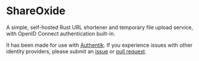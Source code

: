 # ShareOxide

A simple, self-hosted Rust URL shortener and temporary file upload service, with OpenID Connect authentication built-in.

It has been made for use with [Authentik](https://goauthentik.io). If you experience issues with other identity providers, please submit an [issue](https://github.com/GGORG0/shareoxide/issues) or [pull request](https://github.com/GGORG0/shareoxide/pulls).
